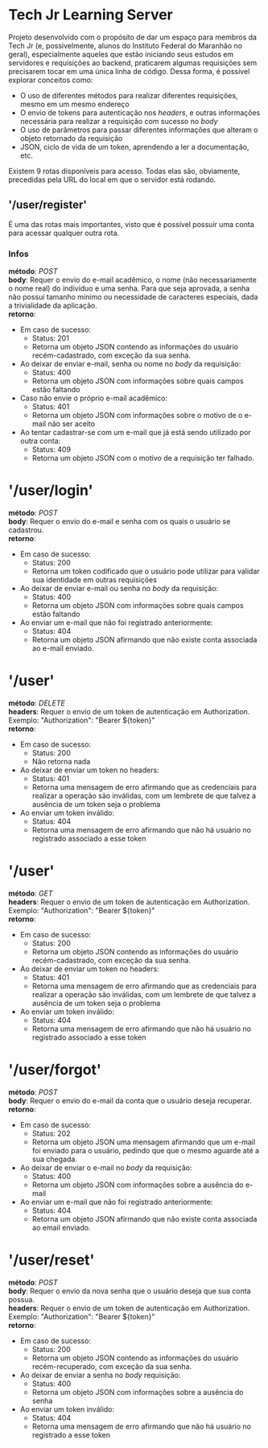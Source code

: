 # Tech Jr Learning Server

Projeto desenvolvido com o propósito de dar um espaço para membros da Tech Jr (e, possivelmente, alunos do Instituto Federal do Maranhão no geral), especialmente aqueles que estão iniciando seus estudos em servidores e requisições ao backend, praticarem algumas requisições sem precisarem tocar em uma única linha de código. Dessa forma, é possível explorar conceitos como:
*   O uso de diferentes métodos para realizar diferentes requisições, mesmo em um mesmo endereço
*   O envio de tokens para autenticação nos _headers_, e outras informações necessária para realizar a requisição com sucesso no _body_
*   O uso de parâmetros para passar diferentes informações que alteram o objeto retornado da requisição
*   JSON, ciclo de vida de um token, aprendendo a ler a documentação, etc.

Existem 9 rotas disponíveis para acesso. Todas elas são, obviamente, precedidas pela URL do local em que o servidor está rodando.

## '/user/register'
É uma das rotas mais importantes, visto que é possível possuir uma conta para acessar qualquer outra rota.
### Infos
  **método**: *POST*  
  **body**: Requer o envio do e-mail acadêmico, o nome (não necessariamente o nome real) do indivíduo e uma senha. Para que seja aprovada, a senha não possui tamanho mínimo ou necessidade de caracteres especiais, dada a trivialidade da aplicação.  
  **retorno**: 
*   Em caso de sucesso:
    * Status: 201
    * Retorna um objeto JSON contendo as informações do usuário recém-cadastrado, com exceção da sua senha.
*   Ao deixar de enviar e-mail, senha ou nome no _body_ da requisição:
    * Status: 400
    * Retorna um objeto JSON com informações sobre quais campos estão faltando
*   Caso não envie o próprio e-mail acadêmico:
    * Status: 401
    * Retorna um objeto JSON com informações sobre o motivo de o e-mail não ser aceito
*   Ao tentar cadastrar-se com um e-mail que já está sendo utilizado por outra conta:
    * Status: 409
    * Retorna um objeto JSON com o motivo de a requisição ter falhado.

# '/user/login'
  **método**: *POST*  
  **body**: Requer o envio do e-mail e senha com os quais o usuário se cadastrou.  
  **retorno**: 
*   Em caso de sucesso:
    * Status: 200
    * Retorna um token codificado que o usuário pode utilizar para validar sua identidade em outras requisições
*   Ao deixar de enviar e-mail ou senha no _body_ da requisição:
    * Status: 400
    * Retorna um objeto JSON com informações sobre quais campos estão faltando
*   Ao enviar um e-mail que não foi registrado anteriormente:
    * Status: 404
    * Retorna um objeto JSON afirmando que não existe conta associada ao e-mail enviado.

# '/user'
  **método**: *DELETE*  
  **headers**: Requer o envio de um token de autenticação em Authorization. Exemplo: "Authorization": "Bearer ${token}"  
  **retorno**: 
*   Em caso de sucesso:
    * Status: 200
    * Não retorna nada  
*   Ao deixar de enviar um token no headers:
    * Status: 401
    * Retorna uma mensagem de erro afirmando que as credenciais para realizar a operação são inválidas, com um lembrete de que talvez a ausência de um token seja o problema
*   Ao enviar um token inválido:
    * Status: 404
    * Retorna uma mensagem de erro afirmando que não há usuário no registrado associado a esse token

# '/user'
  **método**: *GET*  
  **headers**: Requer o envio de um token de autenticação em Authorization. Exemplo: "Authorization": "Bearer ${token}"  
  **retorno**: 
*   Em caso de sucesso:
    * Status: 200
    * Retorna um objeto JSON contendo as informações do usuário recém-cadastrado, com exceção da sua senha.  
*   Ao deixar de enviar um token no headers:
    * Status: 401
    * Retorna uma mensagem de erro afirmando que as credenciais para realizar a operação são inválidas, com um lembrete de que talvez a ausência de um token seja o problema
*   Ao enviar um token inválido:
    * Status: 404
    * Retorna uma mensagem de erro afirmando que não há usuário no registrado associado a esse token

# '/user/forgot'
  **método**: *POST*  
  **body**: Requer o envio do e-mail da conta que o usuário deseja recuperar.  
  **retorno**: 
*   Em caso de sucesso:
    * Status: 202
    * Retorna um objeto JSON uma mensagem afirmando que um e-mail foi enviado para o usuário, pedindo que que o mesmo aguarde até a sua chegada.  
*   Ao deixar de enviar o e-mail no _body_ da requisição:
    * Status: 400
    * Retorna um objeto JSON com informações sobre a ausência do e-mail
*   Ao enviar um e-mail que não foi registrado anteriormente:
    * Status: 404
    * Retorna um objeto JSON afirmando que não existe conta associada ao email enviado.

# '/user/reset'
  **método**: *POST*  
  **body**: Requer o envio da nova senha que o usuário deseja que sua conta possua.  
  **headers**: Requer o envio de um token de autenticação em Authorization. Exemplo: "Authorization": "Bearer ${token}"  
  **retorno**: 
*   Em caso de sucesso:
    * Status: 200
    * Retorna um objeto JSON contendo as informações do usuário recém-recuperado, com exceção da sua senha.
*   Ao deixar de enviar a senha no _body_ requisição:
    * Status: 400
    * Retorna um objeto JSON com informações sobre a ausência do senha
*   Ao enviar um token inválido:
    * Status: 404
    * Retorna uma mensagem de erro afirmando que não há usuário no registrado a esse token

